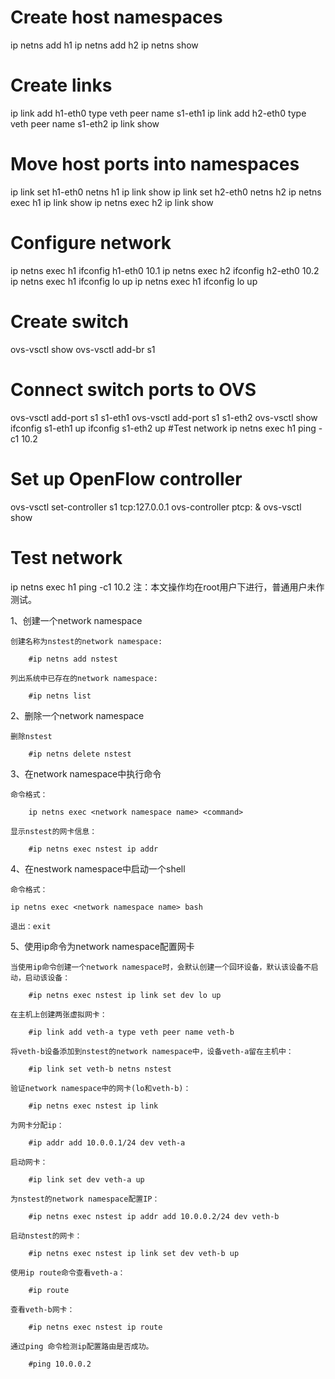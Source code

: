 # Create host namespaces
ip netns add h1
ip netns add h2
ip netns show
# Create links
ip link add h1-eth0 type veth peer name s1-eth1
ip link add h2-eth0 type veth peer name s1-eth2
ip link show
# Move host ports into namespaces
ip link set h1-eth0 netns h1
ip link show
ip link set h2-eth0 netns h2
ip netns exec h1 ip link show
ip netns exec h2 ip link show
# Configure network
ip netns exec h1 ifconfig h1-eth0 10.1
ip netns exec h2 ifconfig h2-eth0 10.2
ip netns exec h1 ifconfig lo up
ip netns exec h1 ifconfig lo up
# Create switch
ovs-vsctl show
ovs-vsctl add-br s1
# Connect switch ports to OVS
ovs-vsctl add-port s1 s1-eth1
ovs-vsctl add-port s1 s1-eth2
ovs-vsctl show
ifconfig s1-eth1 up
ifconfig s1-eth2 up
#Test network
ip netns exec h1 ping -c1 10.2
# Set up OpenFlow controller
ovs-vsctl set-controller s1 tcp:127.0.0.1
ovs-controller ptcp: &
ovs-vsctl show
# Test network
ip netns exec h1 ping -c1 10.2
注：本文操作均在root用户下进行，普通用户未作测试。

1、创建一个network namespace

    创建名称为nstest的network namespace:

        #ip netns add nstest

    列出系统中已存在的network namespace:

        #ip netns list

2、删除一个network namespace

    删除nstest

        #ip netns delete nstest

3、在network namespace中执行命令

    命令格式：

        ip netns exec <network namespace name> <command>

    显示nstest的网卡信息：

        #ip netns exec nstest ip addr

4、在nestwork namespace中启动一个shell

    命令格式：

    ip netns exec <network namespace name> bash

    退出：exit

5、使用ip命令为network namespace配置网卡

    当使用ip命令创建一个network namespace时，会默认创建一个回环设备，默认该设备不启动，启动该设备：

        #ip netns exec nstest ip link set dev lo up

    在主机上创建两张虚拟网卡：

        #ip link add veth-a type veth peer name veth-b

    将veth-b设备添加到nstest的network namespace中，设备veth-a留在主机中：

        #ip link set veth-b netns nstest

    验证network namespace中的网卡(lo和veth-b)：

        #ip netns exec nstest ip link

    为网卡分配ip：

        #ip addr add 10.0.0.1/24 dev veth-a

    启动网卡：

        #ip link set dev veth-a up 

    为nstest的network namespace配置IP：

        #ip netns exec nstest ip addr add 10.0.0.2/24 dev veth-b

    启动nstest的网卡：

        #ip netns exec nstest ip link set dev veth-b up

    使用ip route命令查看veth-a：

        #ip route

    查看veth-b网卡：

        #ip netns exec nstest ip route

    通过ping 命令检测ip配置路由是否成功。

        #ping 10.0.0.2

